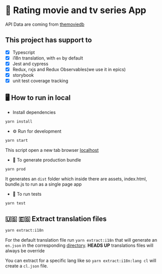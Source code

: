# 🍿 Rating movie and tv series App
API Data are coming from [themoviedb](https://www.themoviedb.org)

## This project has support to
- [x] Typescript
- [x] i18n translation, with `en` by default
- [x] Jest and cypress
- [x] Redux, rxjs and Redux Observables(we use it in epics)
- [x] storybook
- [x] unit test coverage tracking

## 🖥 How to run in local
- Install dependencies
```bash
yarn install
```
- ⚙️ Run for development
```bash
yarn start
``` 
This script open a new tab browser [localhost](http://0.0.0.0:8080)

- 🚀 To generate production bundle
```bash
yarn prod
```
It generates an `dist` folder which inside there are assets, index.html, bundle.js to run as a single page app
- 🧪 To run tests
```bash
yarn test
```

## 🇺🇸 🇪🇸 Extract translation files
```bash
yarn extract:i18n
```
For the default translation file run `yarn extract:i18n` that will generate an `en.json` in the corresponding [directory](src/core/i18n/en.json).
**HEADS UP** translations files will always be override 

You can extract for a specific lang like so `yarn extract:i18n:lang cl` will create a `cl.json` file.
